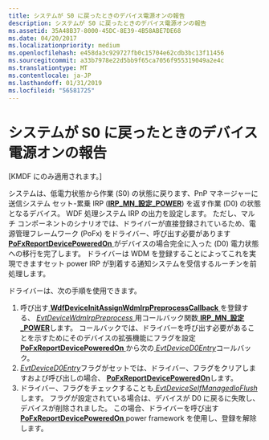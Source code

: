 ```yaml
---
title: システムが S0 に戻ったときのデバイス電源オンの報告
description: システムが S0 に戻ったときのデバイス電源オンの報告
ms.assetid: 35A48B37-8000-45DC-8E39-4B58ABE7DE68
ms.date: 04/20/2017
ms.localizationpriority: medium
ms.openlocfilehash: e458da3c929727fb0c15704e62cdb3bc13f11456
ms.sourcegitcommit: a33b7978e22d5bb9f65ca7056f955319049a2e4c
ms.translationtype: MT
ms.contentlocale: ja-JP
ms.lasthandoff: 01/31/2019
ms.locfileid: "56581725"
---
```

# <a name="reporting-device-powered-on-when-system-returns-to-s0"></a>システムが S0 に戻ったときのデバイス電源オンの報告


\[KMDF にのみ適用されます。\]

システムは、低電力状態から作業 (S0) の状態に戻ります、PnP マネージャーに送信システム セット-累乗 IRP ([**IRP\_MN\_設定\_POWER**](https://msdn.microsoft.com/library/windows/hardware/ff551744)) を返す作業 (D0) の状態となるデバイス。 WDF 処理システム IRP の出力を設定します。 ただし、マルチ コンポーネントのシナリオでは、ドライバーが直接登録されているため、電源管理フレームワーク (PoFx) をドライバー、呼び出す必要があります[ **PoFxReportDevicePoweredOn** ](https://msdn.microsoft.com/library/windows/hardware/hh439526)がデバイスの場合完全に入った (D0) 電力状態への移行を完了します。 ドライバーは WDM を登録することによってこれを実現できますセット power IRP が到着する通知システムを受信するルーチンを前処理します。

ドライバーは、次の手順を使用できます。

1.  呼び出す[ **WdfDeviceInitAssignWdmIrpPreprocessCallback** ](https://msdn.microsoft.com/library/windows/hardware/ff546043)を登録する、 [ *EvtDeviceWdmIrpPreprocess* ](https://msdn.microsoft.com/library/windows/hardware/ff540925)用コールバック関数[ **IRP\_MN\_設定\_POWER**](https://msdn.microsoft.com/library/windows/hardware/ff551744)します。 コールバックでは、ドライバーを呼び出す必要があることを示すためにそのデバイスの拡張機能にフラグを設定[ **PoFxReportDevicePoweredOn** ](https://msdn.microsoft.com/library/windows/hardware/hh439526)から次の[ *EvtDeviceD0Entry*](https://msdn.microsoft.com/library/windows/hardware/ff540848)コールバック。
2.  [ *EvtDeviceD0Entry*](https://msdn.microsoft.com/library/windows/hardware/ff540848)フラグがセットでは、ドライバー、フラグをクリアしますおよび呼び出しの場合、 [ **PoFxReportDevicePoweredOn**](https://msdn.microsoft.com/library/windows/hardware/hh439526)します。
3.  ドライバー、フラグをチェックすることも[ *EvtDeviceSelfManagedIoFlush*](https://msdn.microsoft.com/library/windows/hardware/ff540901)します。 フラグが設定されている場合は、デバイスが D0 に戻るに失敗し、デバイスが削除されました。 この場合、ドライバーを呼び出す[ **PoFxReportDevicePoweredOn** ](https://msdn.microsoft.com/library/windows/hardware/hh439526) power framework を使用し、登録を解除します。

 

 





